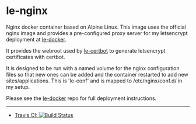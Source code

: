 # le-nginx

Nginx docker container based on Alpine Linux. This image uses the official nginx image and provides a pre-configured proxy server for my letsencrypt deployment at [le-docker](https://github.com/snw35/le-docker).

It provides the webroot used by [le-certbot](https://github.com/snw35/le-certbot) to generate letsencrypt certificates with certbot.

It is designed to be run with a named volume for the nginx configuration files so that new ones can be added and the container restarted to add new sites/applications. This is 'le-conf' and is mapped to /etc/nginx/conf.d/ in my setup.

Please see the [le-docker](https://github.com/snw35/le-docker) repo for full deployment instructions.

***

 * [Travis CI: ![Build Status](https://travis-ci.org/snw35/le-nginx.svg?branch=master)](https://travis-ci.org/snw35/le-nginx)
